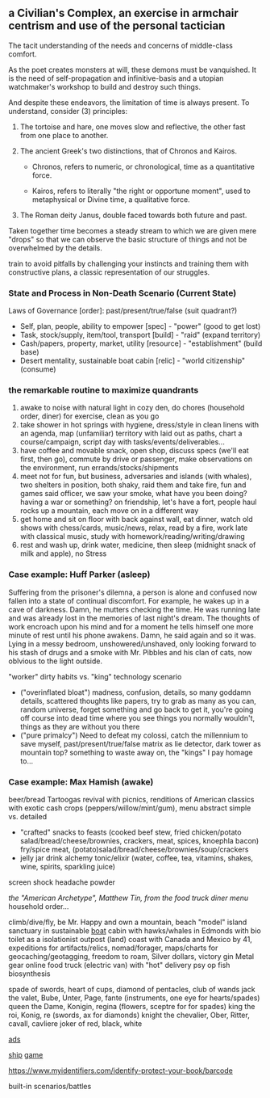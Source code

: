 ## a Civilian's Complex, an exercise in armchair centrism and use of the personal tactician

The tacit understanding of the needs and concerns of middle-class comfort.

As the poet creates monsters at will, these demons must be vanquished. It is the need of self-propagation and infinitive-basis and a utopian watchmaker's workshop to build and destroy such things. 

And despite these endeavors, the limitation of time is always present. To understand, consider (3) principles:

1. The tortoise and hare, one moves slow and reflective, the other fast from one place to another.

1. The ancient Greek's two distinctions, that of Chronos and Kairos.

    - Chronos, refers to numeric, or chronological, time as a quantitative force.

    - Kairos, refers to literally "the right or opportune moment", used to metaphysical or Divine time, a qualitative force.

1. The Roman deity Janus, double faced towards both future and past.

Taken together time becomes a steady stream to which we are given mere "drops" so that we can observe the basic structure of things and not be overwhelmed by the details.

train to avoid pitfalls by challenging your instincts and training them with constructive plans, a classic representation of our struggles.

### State and Process in Non-Death Scenario (Current State)
      
Laws of Governance [order]: past/present/true/false (suit quadrant?)

- Self, plan, people, ability to empower [spec] - "power" (good to get lost)
- Task, stock/supply, item/tool, transport [build] - "raid" (expand territory)
- Cash/papers, property, market, utility [resource] - "establishment" (build base)
- Desert mentality, sustainable boat cabin [relic] - "world citizenship" (consume)

### the remarkable routine to maximize quandrants

1. awake to noise with natural light in cozy den, do chores (household order, diner) for exercise, clean as you go
1. take shower in hot springs with hygiene, dress/style in clean linens with an agenda, map (unfamiliar) territory with laid out as paths, chart a course/campaign, script day with tasks/events/deliverables...
1. have coffee and movable snack, open shop, discuss specs (we'll eat first, then go), commute by drive or passenger, make observations on the environment, run errands/stocks/shipments
1. meet not for fun, but business, adversaries and islands (with whales), two shelters in position, both shaky, raid them and take fire, fun and games said officer, we saw your smoke, what have you been doing? having a war or something? on friendship, let's have a fort, people haul rocks up a mountain, each move on in a different way
1. get home and sit on floor with back against wall, eat dinner, watch old shows with chess/cards, music/news, relax, read by a fire, work late with classical music, study with homework/reading/writing/drawing
1. rest and wash up, drink water, medicine, then sleep (midnight snack of milk and apple), no Stress

### Case example: Huff Parker (asleep)

Suffering from the prisoner's dilemna, a person is alone and confused now fallen into a state of continual discomfort. For example, he wakes up in a cave of darkness. Damn, he mutters checking the time. He was running late and was already lost in the memories of last night's dream. The thoughts of work encroach upon his mind and for a moment he tells himself one more minute of rest until his phone awakens. Damn, he said again and so it was. Lying in a messy bedroom, unshowered/unshaved, only looking forward to his stash of drugs and a smoke with Mr. Pibbles and his clan of cats, now oblvious to the light outside.

"worker" dirty habits vs. "king" technology scenario

- ("overinflated bloat") madness, confusion, details, so many goddamn details, scattered thoughts like papers, try to grab as many as you can, random universe, forget something and go back to get it, you're going off course into dead time where you see things you normally wouldn't, things as they are without you there
- ("pure primalcy") Need to defeat my colossi, catch the millennium to save myself, past/present/true/false matrix as lie detector, dark tower as mountain top? something to waste away on, the "kings" I pay homage to... 

### Case example: Max Hamish (awake)

beer/bread Tartoogas revival with picnics, renditions of American classics with exotic cash crops (peppers/willow/mint/gum), menu abstract simple vs. detailed

- "crafted" snacks to feasts (cooked beef stew, fried chicken/potato salad/bread/cheese/brownies, crackers, meat, spices, knoephla bacon) fry/spice meat, (potato)salad/bread/cheese/brownies/soup/crackers
- jelly jar drink alchemy tonic/elixir (water, coffee, tea, vitamins, shakes, wine, spirits, sparkling juice)

screen shock headache powder

*the "American Archetype", Matthew Tin, from the food truck diner menu* household order...

climb/dive/fly, be Mr. Happy and own a mountain, beach "model" island sanctuary in sustainable [boat](https://www.boattrader.com/boat/2005-catamaran-cruisers-35-vagabond-7311908/) cabin with hawks/whales in Edmonds with bio toilet as a isolationist outpost (land)
coast with Canada and Mexico by 41, expeditions for artifacts/relics, nomad/forager, maps/charts for geocaching/geotagging, freedom to roam, Silver dollars, victory gin
Metal gear
online food truck (electric van) with "hot" delivery
psy op fish biosynthesis

spade of swords, heart of cups, diamond of pentacles, club of wands
jack the valet, Bube, Unter, Page, fante (instruments, one eye for hearts/spades)
queen the Dame, Konigin, regina (flowers, sceptre for for spades)
king the roi, Konig, re (swords, ax for diamonds)
knight the chevalier, Ober, Ritter, cavall, cavliere
joker of red, black, white

[ads](https://www.google.com/adsense/new/u/0/pub-1429497248082414/home)

[ship](https://www.usps.com/business/web-tools-apis/documentation-updates.htm)
[game](https://www.cgtrader.com/items/2040926/download-page) 

https://www.myidentifiers.com/identify-protect-your-book/barcode

built-in scenarios/battles
